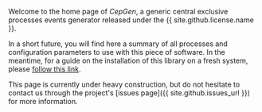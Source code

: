 ---
---

Welcome to the home page of *CepGen*, a generic central exclusive processes events generator released under the {{ site.github.license.name }}.

In a short future, you will find here a summary of all processes and configuration parameters to use with this piece of software.
In the meantime, for a guide on the installation of this library on a fresh system, please [follow this link](install).

This page is currently under heavy construction, but do not hesitate to contact us through the project's [issues page]({{ site.github.issues_url }}) for more information.

